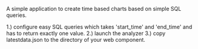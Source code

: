A simple application to create time based charts based on simple SQL queries.

1.) configure easy SQL queries which takes 'start_time' and 'end_time' and has to return exactly one value.
2.) launch the analyzer
3.) copy latestdata.json to the directory of your web component.

